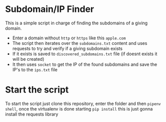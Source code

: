 # Subdomain/IP Finder
This is a simple script in charge of finding the subdomains of a giving domain.

- Enter a domain without `http` or `https` like this `apple.com`
- The script then iterates over the `subdomains.txt` content and uses requests to try and verify if a giving subdomain exists
- If it exists is saved to `discovered_subdomains.txt` file (if doesnt exists it will be created)
- It then uses `socket` to get the IP of the found subdomains and save the IP's to the `ips.txt` file

# Start the script
To start the script just clone this repository, enter the folder and then `pipenv shell`, once the virtualenv is done starting `pip install` this is just gonna install the requests library
